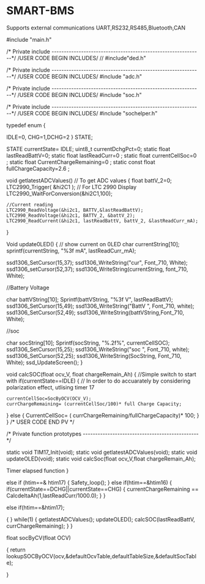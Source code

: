 # SMART-BMS
Supports external communications UART,RS232,RS485,Bluetooth,CAN

#include "main.h"

/* Private include -------------------------------------------------------------*/ /USER CODE BEGIN INCLUDES/ // #include"ded.h"

/* Private include -------------------------------------------------------------*/ /USER CODE BEGIN INCLUDES/ #include "adc.h"

/* Private include -------------------------------------------------------------*/ /USER CODE BEGIN INCLUDES/ #include "soc.h"

/* Private include -------------------------------------------------------------*/ /USER CODE BEGIN INCLUDES/ #include "sochelper.h"

typedef enum {

IDLE=0, CHG=1,DCHG=2
} STATE;

STATE currentState= IDLE; uint8_t currentDchgPct=0; static float lastReadBattV=0; static float lastReadCurr=0 ; static float currentCellSoc=0 ; static float CurrentChargeRemaining=0 ; static const float fullChargeCapacity=2.6 ;

void getlatestADCValues()       // To get ADC values
{
	float battV_2=0;
	LTC2990_Trigger( &hi2C1 );       // For LTC 2990 Display 
	LTC2990_WaitForConversion(&hi2C1,100);

	//Current reading
	LTC2990_ReadVoltage(&hi2c1, BATTV,&lastReadBattV);
	LTC2990_ReadVoltage(&hi2c1, BATTV_2, &battV_2);
	LTC2990_ReadCurrent(&hi2c1, lastReadBattV, battV_2, &lastReadCurr_mA);
}

Void update0LED()
{
	// show current on 0LED
	char currentString[10];
sprintf(currentString, "%3f mA", lastReadCurr_mA);

ssd1306_SetCursor(15,37); ssd1306_WriteString("cur", Font_710, White); ssd1306_setCursor(52,37); ssd1306_WriteString(currentString, font_710, White);

//Battery Voltage

char battVString[10]; Sprintf(battVString, "%3f V", lastReadBattV); ssd1306_SetCursor(15,49); ssd1306_WriteString("BattV ", Font_710, white); ssd1306_SetCursor(52,49); ssd1306_WriteString(battVString,Font_710, White);

//soc

char socString[10]; Sprintf(socString, "%.2f%", currentCellSOC); ssd1306_SetCursor(15,25); ssd1306_WriteString("soc ", Font_710, white); ssd1306_SetCursor(52,25); ssd1306_WriteString(SocString, Font_710, White); ssd_UpdateScreen(); }

void calcSOC(float ocv_V, float chargeRemain_Ah) { //Simple switch to start with if(currentState==IDLE) { // In order to do accuarately by considering polarization effect, utlising timer 17

	currentCellSoc=SocByOCV(OCV_V);
	currChargeRemaining= (currentCellSoc/100)* full Charge Capacity;
}
else
{
	CurrentCellSoc= ( currChargeRemaining/fullChargeCapacity)* 100;
}
} /* USER CODE END PV */

/* Private function prototypes -----------------------------------------------*/

static void TIM17_Init(void); static void getlatestADCValues(void); static void updateOLED(void); static void calcSoc(float ocv_V,float chargeRemain_Ah);

Timer elapsed function }

else if (htim==& htim17) { Safety_loop(); } else if(htim==&htim16) { if(currentState==DCHG||currentState==CHG) { currentChargeRemaining == CalcdeltaAh(1,lastReadCurr/1000.0); } }

else if(htim==&htim17);

{ } while(1) { getlatestADCValues(); updateOLED(); calcSOC(lastReadBattV, currChargeRemaining); } }

float socByCV(float OCV)

{ return lookupSOCByOCV(ocv,&defaultOcvTable,defaultTableSize,&defaultSocTable);

}
